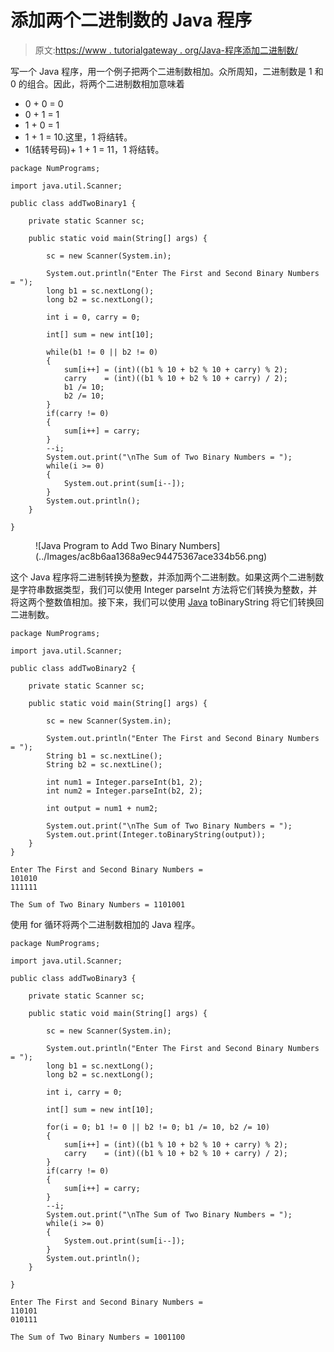 # 添加两个二进制数的 Java 程序

> 原文:[https://www . tutorialgateway . org/Java-程序添加二进制数/](https://www.tutorialgateway.org/java-program-to-add-two-binary-numbers/)

写一个 Java 程序，用一个例子把两个二进制数相加。众所周知，二进制数是 1 和 0 的组合。因此，将两个二进制数相加意味着

*   0 + 0 = 0
*   0 + 1 = 1
*   1 + 0 = 1
*   1 + 1 = 10.这里，1 将结转。
*   1(结转号码)+ 1 + 1 = 11，1 将结转。

```
package NumPrograms;

import java.util.Scanner;

public class addTwoBinary1 {

	private static Scanner sc;

	public static void main(String[] args) {

		sc = new Scanner(System.in);

		System.out.println("Enter The First and Second Binary Numbers = ");	
		long b1 = sc.nextLong();
		long b2 = sc.nextLong();

		int i = 0, carry = 0;

		int[] sum = new int[10];

		while(b1 != 0 || b2 != 0)
		{
			sum[i++] = (int)((b1 % 10 + b2 % 10 + carry) % 2);
			carry    = (int)((b1 % 10 + b2 % 10 + carry) / 2);
			b1 /= 10;
			b2 /= 10;
		}
		if(carry != 0)
		{
			sum[i++] = carry;
		}
		--i;
		System.out.print("\nThe Sum of Two Binary Numbers = ");
		while(i >= 0)
		{
			System.out.print(sum[i--]);
		}
		System.out.println();
	}

}
```

<figure class="wp-block-image size-large">![Java Program to Add Two Binary Numbers](../Images/ac8b6aa1368a9ec94475367ace334b56.png)</figure>

这个 Java 程序将二进制转换为整数，并添加两个二进制数。如果这两个二进制数是字符串数据类型，我们可以使用 Integer parseInt 方法将它们转换为整数，并将这两个整数值相加。接下来，我们可以使用 [Java](https://www.tutorialgateway.org/learn-java-programs/) toBinaryString 将它们转换回二进制数。

```
package NumPrograms;

import java.util.Scanner;

public class addTwoBinary2 {

	private static Scanner sc;

	public static void main(String[] args) {

		sc = new Scanner(System.in);

		System.out.println("Enter The First and Second Binary Numbers = ");	
		String b1 = sc.nextLine();
		String b2 = sc.nextLine();

		int num1 = Integer.parseInt(b1, 2);
		int num2 = Integer.parseInt(b2, 2);

		int output = num1 + num2;

		System.out.print("\nThe Sum of Two Binary Numbers = ");
		System.out.print(Integer.toBinaryString(output));
	}
}
```

```
Enter The First and Second Binary Numbers = 
101010
111111

The Sum of Two Binary Numbers = 1101001
```

使用 for 循环将两个二进制数相加的 Java 程序。

```
package NumPrograms;

import java.util.Scanner;

public class addTwoBinary3 {

	private static Scanner sc;

	public static void main(String[] args) {

		sc = new Scanner(System.in);

		System.out.println("Enter The First and Second Binary Numbers = ");	
		long b1 = sc.nextLong();
		long b2 = sc.nextLong();

		int i, carry = 0;

		int[] sum = new int[10];

		for(i = 0; b1 != 0 || b2 != 0; b1 /= 10, b2 /= 10)
		{
			sum[i++] = (int)((b1 % 10 + b2 % 10 + carry) % 2);
			carry    = (int)((b1 % 10 + b2 % 10 + carry) / 2);		
		}
		if(carry != 0)
		{
			sum[i++] = carry;
		}
		--i;
		System.out.print("\nThe Sum of Two Binary Numbers = ");
		while(i >= 0)
		{
			System.out.print(sum[i--]);
		}
		System.out.println();
	}

}
```

```
Enter The First and Second Binary Numbers = 
110101
010111

The Sum of Two Binary Numbers = 1001100
```